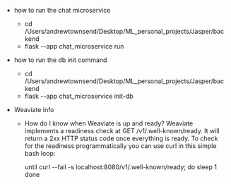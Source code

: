 - how to run the chat microservice
    - cd /Users/andrewtownsend/Desktop/ML_personal_projects/Jasper/backend
    - flask --app chat_microservice run
- how to run the db init command
    - cd /Users/andrewtownsend/Desktop/ML_personal_projects/Jasper/backend
    - flask --app chat_microservice init-db 

- Weaviate info
    - How do I know when Weaviate is up and ready? Weaviate implements a readiness check at GET /v1/.well-known/ready. It will return a 2xx HTTP status code once everything is ready. To check for the readiness programmatically you can use curl in this simple bash loop:

        until curl --fail -s localhost:8080/v1/.well-known/ready; do
        sleep 1
        done
